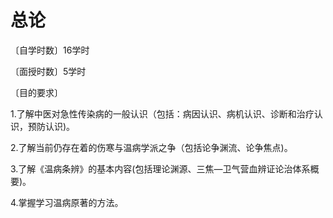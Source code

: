 # 总论



〔自学时数〕16学时

〔面授时数〕5学时

〔目的要求〕

1.了解中医对急性传染病的一般认识（包括：病因认识、病机认识、诊断和治疗认识，预防认识)。

2.了解当前仍存在着的伤寒与温病学派之争（包括论争渊流、论争焦点)。

3.了解《温病条辨》的基本内容(包括理论渊源、三焦—卫气营血辨证论治体系概要)。

4.掌握学习温病原著的方法。
